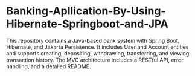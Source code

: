 # Banking-Apllication-By-Using-Hibernate-Springboot-and-JPA
This repository contains a Java-based bank system with Spring Boot, Hibernate, and Jakarta Persistence. It includes User and Account entities and supports creating, depositing, withdrawing, transferring, and viewing transaction history. The MVC architecture includes a RESTful API, error handling, and a detailed README.
